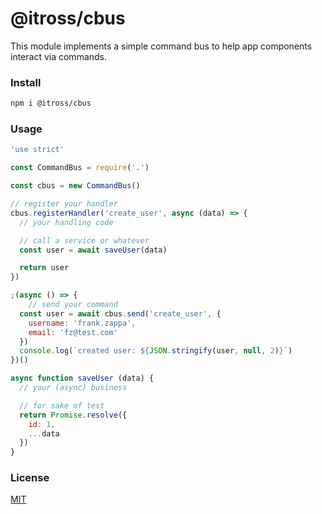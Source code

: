 # @itross/cbus

This module implements a simple command bus to help app components interact via
commands.

### Install

```bash
npm i @itross/cbus
```

### Usage

```js
'use strict'

const CommandBus = require('.')

const cbus = new CommandBus()

// register your handler
cbus.registerHandler('create_user', async (data) => {
  // your handling code

  // call a service or whatever
  const user = await saveUser(data)

  return user
})

;(async () => {
    // send your command
  const user = await cbus.send('create_user', {
    username: 'frank.zappa',
    email: 'fz@test.com'
  })
  console.log(`created user: ${JSON.stringify(user, null, 2)}`)
})()

async function saveUser (data) {
  // your (async) business

  // for sake of test
  return Promise.resolve({
    id: 1,
    ...data
  })
}
```

### License

[MIT](LICENSE)
